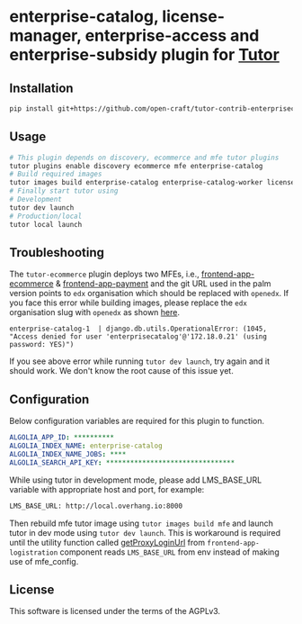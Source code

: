 # enterprise-catalog, license-manager, enterprise-access and enterprise-subsidy plugin for [Tutor](https://docs.tutor.overhang.io)

## Installation

```sh
pip install git+https://github.com/open-craft/tutor-contrib-enterprisecatalog
```

## Usage

```sh
# This plugin depends on discovery, ecommerce and mfe tutor plugins
tutor plugins enable discovery ecommerce mfe enterprise-catalog
# Build required images
tutor images build enterprise-catalog enterprise-catalog-worker license-manager license-manager-worker license-manager-bulk-enrollment-worker enterprise-access enterprise-access-worker enterprise-subsidy mfe
# Finally start tutor using
# Development
tutor dev launch
# Production/local
tutor local launch
```

## Troubleshooting

The `tutor-ecommerce` plugin deploys two MFEs, i.e., [frontend-app-ecommerce](https://github.com/openedx/frontend-app-ecommerce.git) & [frontend-app-payment](https://github.com/openedx/frontend-app-payment.git) and the git URL used in the palm version points to `edx` organisation which should be replaced with `openedx`. If you face this error while building images, please replace the `edx` organisation slug with `openedx` as shown [here](https://github.com/overhangio/tutor-ecommerce/commit/0a619ca3701244bd367741aa6459d2cded14a09d).

```log
enterprise-catalog-1  | django.db.utils.OperationalError: (1045, "Access denied for user 'enterprisecatalog'@'172.18.0.21' (using password: YES)")
```
If you see above error while running `tutor dev launch`, try again and it should work. We don't know the root cause of this issue yet.

## Configuration

Below configuration variables are required for this plugin to function.

```yaml
ALGOLIA_APP_ID: **********
ALGOLIA_INDEX_NAME: enterprise-catalog
ALGOLIA_INDEX_NAME_JOBS: ****
ALGOLIA_SEARCH_API_KEY: ********************************
```

While using tutor in development mode, please add LMS_BASE_URL variable with appropriate host and port, for example:

```bash
LMS_BASE_URL: http://local.overhang.io:8000
```

Then rebuild mfe tutor image using `tutor images build mfe` and launch tutor in dev mode using `tutor dev launch`. This is workaround is required until the utility function called [getProxyLoginUrl](https://github.com/openedx/frontend-enterprise/blob/83e8405e8768c8ea5d87dd40164d8266cb4ee7f0/packages/logistration/src/utils.js#L20) from `frontend-app-logistration` component reads `LMS_BASE_URL` from env instead of making use of mfe_config.

## License

This software is licensed under the terms of the AGPLv3.
